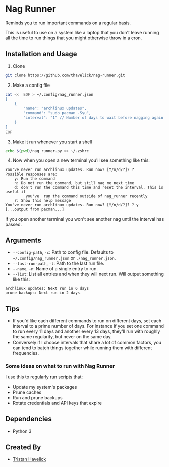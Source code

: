 # Nag Runner

Reminds you to run important commands on a regular basis.

This is useful to use on a system like a laptop that you don't leave running all the time to run things that you might otherwise throw in a cron.

## Installation and Usage

1. Clone
```bash
git clone https://github.com/thavelick/nag-runner.git
```
2. Make a config file
```bash
cat <<  EOF > ~/.config/nag_runner.json
[
    {
        "name": "archlinux updates",
        "command": "sudo pacman -Syu",
        "interval": "1" // Number of days to wait before nagging again
    }
]
EOF
```
3. Make it run whenever you start a shell
```bash
echo $(pwd)/nag_runner.py >> ~/.zshrc
```
4. Now when you open a new terminal you'll see something like this:
```
You've never run archlinux updates. Run now? [Y/n/d/?]? ?
Possible responses are:
    y: Run the command
    n: Do not run the command, but still nag me next time
    d: don't run the command this time and reset the interval. This is useful if
         you've  run the command outside of nag_runner recently
    ?: Show this help message
You've never run archlinux updates. Run now? [Y/n/d/?]? ? y
[...output from pacman...]
```
If you open another terminal you won't see another nag until the interval has
passed.

## Arguments
* `--config-path`, `-c`: Path to config file. Defaults to `~/.config/nag_runner.json` or `./nag_runner.json`.
* `--last-run-path`, `-l`: Path to the last run file.
* `--name`, `-n`: Name of a single entry to run.
* `--list`: List all entries and when they will next run. Will output something like this:
```
archlinux updates: Next run in 6 days
prune backups: Next run in 2 days
```

## Tips
* If you'd like each different commands to run on different days, set each interval to a prime number of days. For instance if you set one command to run every 11 days and another every 13 days, they'll run with roughly the same regularity, but never on the same day.
* Conversely if I choose intervals that share a lot of common factors, you can tend to batch things together while running them with different frequencies.

### Some ideas on what to run with Nag Runner
I use this to regularly run scripts that:
* Update my system's packages
* Prune caches
* Run and prune backups
* Rotate credentials and API keys that expire

## Dependencies
* Python 3

## Created By
* [Tristan Havelick](https://tristanhavelick.com)
